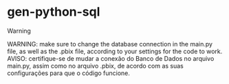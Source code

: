 # gen-python-sql
> [!WARNING]
> WARNING: make sure to change the database connection in the main.py file, as well as the .pbix file, according to your settings for the code to work.
> AVISO: certifique-se de mudar a conexão do Banco de Dados no arquivo main.py, assim como no arquivo .pbix, de acordo com as suas configurações para que o código funcione.

